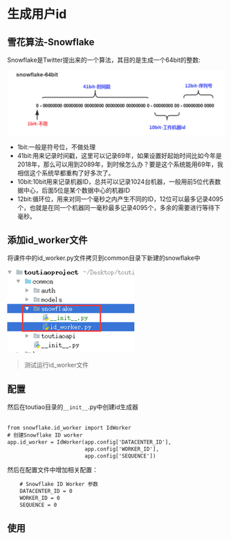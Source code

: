 # 生成用户id

## **雪花算法-Snowflake**

Snowflake是Twitter提出来的一个算法，其目的是生成一个64bit的整数:

![](/assets/snowflake原理.png)

* 1bit:一般是符号位，不做处理
* 41bit:用来记录时间戳，这里可以记录69年，如果设置好起始时间比如今年是2018年，那么可以用到2089年，到时候怎么办？要是这个系统能用69年，我相信这个系统早都重构了好多次了。
* 10bit:10bit用来记录机器ID，总共可以记录1024台机器，一般用前5位代表数据中心，后面5位是某个数据中心的机器ID
* 12bit:循环位，用来对同一个毫秒之内产生不同的ID，12位可以最多记录4095个，也就是在同一个机器同一毫秒最多记录4095个，多余的需要进行等待下毫秒。

## 添加**id\_worker**文件

将课件中的id\_worker.py文件拷贝到common目录下新建的snowflake中

![](/assets/snowflake.png)

> 测试运行id\_worker文件

## 配置

然后在toutiao目录的`__init__`.py中创建id生成器

```

from snowflake.id_worker import IdWorker
# 创建Snowflake ID worker
app.id_worker = IdWorker(app.config['DATACENTER_ID'],
                         app.config['WORKER_ID'],
                         app.config['SEQUENCE'])
```

然后在配置文件中增加相关配置：

```
    # Snowflake ID Worker 参数
    DATACENTER_ID = 0
    WORKER_ID = 0
    SEQUENCE = 0
```

## 使用



